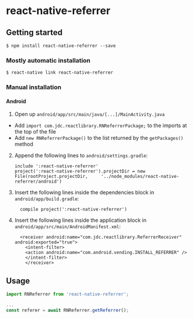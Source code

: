
# react-native-referrer

## Getting started

`$ npm install react-native-referrer --save`

### Mostly automatic installation

`$ react-native link react-native-referrer`

### Manual installation


#### Android

1. Open up `android/app/src/main/java/[...]/MainActivity.java`
  - Add `import com.jdc.reactlibrary.RNReferrerPackage;` to the imports at the top of the file
  - Add `new RNReferrerPackage()` to the list returned by the `getPackages()` method
2. Append the following lines to `android/settings.gradle`:
  	```
  	include ':react-native-referrer'
  	project(':react-native-referrer').projectDir = new File(rootProject.projectDir, 	'../node_modules/react-native-referrer/android')
  	```
3. Insert the following lines inside the dependencies block in `android/app/build.gradle`:
  	```
      compile project(':react-native-referrer')
  	```
4. Insert the following lines inside the application block in `android/app/src/main/AndroidManifest.xml`:
  	```
      <receiver android:name="com.jdc.reactlibrary.ReferrerReceiver" android:exported="true">
        <intent-filter>
        <action android:name="com.android.vending.INSTALL_REFERRER" />
        </intent-filter>
    	</receiver>
  	```


## Usage
```javascript
import RNReferrer from 'react-native-referrer';

...
const referer = await RNReferrer.getReferrer();
```
